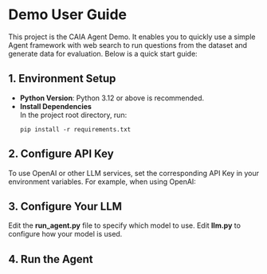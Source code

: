 # Demo User Guide

This project is the CAIA Agent Demo. It enables you to quickly use a simple Agent framework with web search to run questions from the dataset and generate data for evaluation. Below is a quick start guide:

## 1. Environment Setup

- **Python Version**: Python 3.12 or above is recommended.
- **Install Dependencies**  
  In the project root directory, run:
  ```
  pip install -r requirements.txt
  ```

## 2. Configure API Key

To use OpenAI or other LLM services, set the corresponding API Key in your environment variables. For example, when using OpenAI:

## 3. Configure Your LLM
Edit the **run_agent.py** file to specify which model to use.
Edit **llm.py** to configure how your model is used.

## 4. Run the Agent
